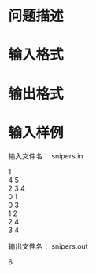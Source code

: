

# 问题描述



# 输入格式



# 输出格式



# 输入样例


<p>
	输入文件名： snipers.in
</p>
<p>
	1 <br/>
4 5 <br/>
2 3 4 <br/>
0 1 <br/>
0 3 <br/>
1 2 <br/>
2 4 <br/>
3 4
</p>
<p>
	输出文件名： snipers.out
</p>
<p>
	6
</p>
<p>
	<br/>
</p>
